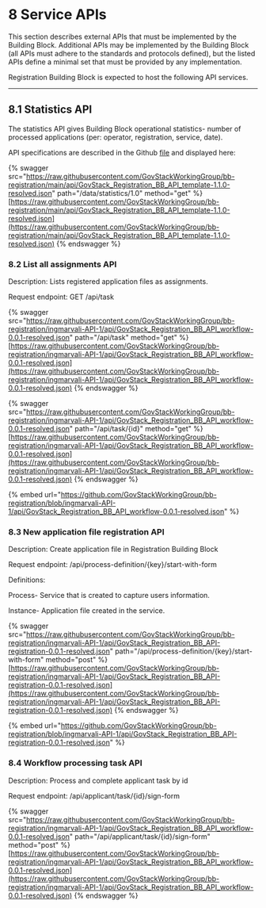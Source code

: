 # 8 Service APIs

This section describes external APIs that must be implemented by the Building Block. Additional APIs may be implemented by the Building Block (all APIs must adhere to the standards and protocols defined), but the listed APIs define a minimal set that must be provided by any implementation.

Registration Building Block is expected to host the following API services.

****

## 8.1 Statistics API

The statistics API gives Building Block operational statistics- number of processed applications (per: operator, registration, service, date).

API specifications are described in the Github [file](../api/GovStack\_Registration\_BB\_API\_template-1.1.0-resolved.json) and displayed here:

{% swagger src="https://raw.githubusercontent.com/GovStackWorkingGroup/bb-registration/main/api/GovStack_Registration_BB_API_template-1.1.0-resolved.json" path="/data/statistics/1.0" method="get" %}
[https://raw.githubusercontent.com/GovStackWorkingGroup/bb-registration/main/api/GovStack_Registration_BB_API_template-1.1.0-resolved.json](https://raw.githubusercontent.com/GovStackWorkingGroup/bb-registration/main/api/GovStack_Registration_BB_API_template-1.1.0-resolved.json)
{% endswagger %}



### 8.2 List all assignments API

Description: Lists registered application files as assignments.&#x20;

Request endpoint: GET /api/task&#x20;

{% swagger src="https://raw.githubusercontent.com/GovStackWorkingGroup/bb-registration/ingmarvali-API-1/api/GovStack_Registration_BB_API_workflow-0.0.1-resolved.json" path="/api/task" method="get" %}
[https://raw.githubusercontent.com/GovStackWorkingGroup/bb-registration/ingmarvali-API-1/api/GovStack_Registration_BB_API_workflow-0.0.1-resolved.json](https://raw.githubusercontent.com/GovStackWorkingGroup/bb-registration/ingmarvali-API-1/api/GovStack_Registration_BB_API_workflow-0.0.1-resolved.json)
{% endswagger %}

{% swagger src="https://raw.githubusercontent.com/GovStackWorkingGroup/bb-registration/ingmarvali-API-1/api/GovStack_Registration_BB_API_workflow-0.0.1-resolved.json" path="/api/task/{id}" method="get" %}
[https://raw.githubusercontent.com/GovStackWorkingGroup/bb-registration/ingmarvali-API-1/api/GovStack_Registration_BB_API_workflow-0.0.1-resolved.json](https://raw.githubusercontent.com/GovStackWorkingGroup/bb-registration/ingmarvali-API-1/api/GovStack_Registration_BB_API_workflow-0.0.1-resolved.json)
{% endswagger %}

{% embed url="https://github.com/GovStackWorkingGroup/bb-registration/blob/ingmarvali-API-1/api/GovStack_Registration_BB_API_workflow-0.0.1-resolved.json" %}

### 8.3 New application file registration API

Description: Create application file in Registration Building Block

Request endpoint:  /api/process-definition/{key}/start-with-form&#x20;



Definitions:&#x20;

Process- Service that is created to capture users information.&#x20;

Instance- Application file created in the service.&#x20;



{% swagger src="https://raw.githubusercontent.com/GovStackWorkingGroup/bb-registration/ingmarvali-API-1/api/GovStack_Registration_BB_API-registration-0.0.1-resolved.json" path="/api/process-definition/{key}/start-with-form" method="post" %}
[https://raw.githubusercontent.com/GovStackWorkingGroup/bb-registration/ingmarvali-API-1/api/GovStack_Registration_BB_API-registration-0.0.1-resolved.json](https://raw.githubusercontent.com/GovStackWorkingGroup/bb-registration/ingmarvali-API-1/api/GovStack_Registration_BB_API-registration-0.0.1-resolved.json)
{% endswagger %}

{% embed url="https://github.com/GovStackWorkingGroup/bb-registration/blob/ingmarvali-API-1/api/GovStack_Registration_BB_API-registration-0.0.1-resolved.json" %}

### 8.4 Workflow processing task API

Description: Process and complete applicant task by id

Request endpoint:  /api/applicant/task/{id}/sign-form

{% swagger src="https://raw.githubusercontent.com/GovStackWorkingGroup/bb-registration/ingmarvali-API-1/api/GovStack_Registration_BB_API_workflow-0.0.1-resolved.json" path="/api/applicant/task/{id}/sign-form" method="post" %}
[https://raw.githubusercontent.com/GovStackWorkingGroup/bb-registration/ingmarvali-API-1/api/GovStack_Registration_BB_API_workflow-0.0.1-resolved.json](https://raw.githubusercontent.com/GovStackWorkingGroup/bb-registration/ingmarvali-API-1/api/GovStack_Registration_BB_API_workflow-0.0.1-resolved.json)
{% endswagger %}
